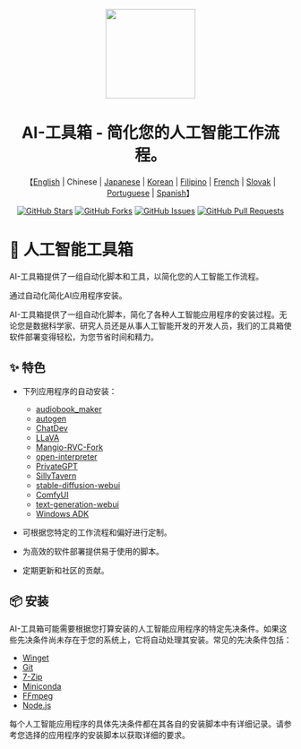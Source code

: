 <a name="readme-top"></a>

<div align="center">

<img height="160" src="https://i.imgur.com/Kq8vWym.png">

<h1 align="center">AI-工具箱 - 简化您的人工智能工作流程。</h1>

<p align="center">
    【<a href="README.md">English</a> | Chinese | <a href="README-Japanese.md">Japanese</a> | <a href="README-Korean.md">Korean</a> | <a href="README-Filipino.md">Filipino</a> | <a href="README-French.md">French</a> | <a href="README-Slovak.md">Slovak</a> | <a href="README-Portuguese.md">Portuguese</a> | <a href="README-Spanish.md">Spanish</a>】
  
[![GitHub Stars](https://img.shields.io/github/stars/deffcolony/AI-Toolbox.svg)](https://github.com/deffcolony/AI-Toolbox/stargazers)
[![GitHub Forks](https://img.shields.io/github/forks/deffcolony/AI-Toolbox.svg)](https://github.com/deffcolony/AI-Toolbox/network)
[![GitHub Issues](https://img.shields.io/github/issues/deffcolony/AI-Toolbox.svg)](https://github.com/deffcolony/AI-Toolbox/issues)
[![GitHub Pull Requests](https://img.shields.io/github/issues-pr/deffcolony/AI-Toolbox.svg)](https://github.com/deffcolony/AI-Toolbox/pulls)
</div>

# 🧰 人工智能工具箱

AI-工具箱提供了一组自动化脚本和工具，以简化您的人工智能工作流程。

通过自动化简化AI应用程序安装。

AI-工具箱提供了一组自动化脚本，简化了各种人工智能应用程序的安装过程。无论您是数据科学家、研究人员还是从事人工智能开发的开发人员，我们的工具箱使软件部署变得轻松，为您节省时间和精力。

## ✨ 特色

- 下列应用程序的自动安装：
  * [audiobook_maker](https://github.com/JarodMica/audiobook_maker)
  * [autogen](https://github.com/microsoft/autogen)
  * [ChatDev](https://github.com/OpenBMB/ChatDev)
  * [LLaVA](https://github.com/haotian-liu/LLaVA)
  * [Mangio-RVC-Fork](https://github.com/Mangio621/Mangio-RVC-Fork)
  * [open-interpreter](https://github.com/KillianLucas/open-interpreter)
  * [PrivateGPT](https://github.com/imartinez/privateGPT)
  * [SillyTavern](https://github.com/SillyTavern/SillyTavern)
  * [stable-diffusion-webui](https://github.com/AUTOMATIC1111/stable-diffusion-webui)
  * [ComfyUI](https://github.com/comfyanonymous/ComfyUI)
  * [text-generation-webui](https://github.com/oobabooga/text-generation-webui)
  * [Windows ADK](https://learn.microsoft.com/en-us/windows-hardware/test/weg/understanding-the-windows-adk-tools)

- 可根据您特定的工作流程和偏好进行定制。

- 为高效的软件部署提供易于使用的脚本。

- 定期更新和社区的贡献。

## 📦 安装

AI-工具箱可能需要根据您打算安装的人工智能应用程序的特定先决条件。如果这些先决条件尚未存在于您的系统上，它将自动处理其安装。常见的先决条件包括：

- [Winget](https://winget.dev/)
- [Git](https://git-scm.com/)
- [7-Zip](https://www.7-zip.org/)
- [Miniconda](https://docs.conda.io/projects/miniconda/en/latest/index.html)
- [FFmpeg](https://ffmpeg.org/)
- [Node.js](https://nodejs.org/en)

每个人工智能应用程序的具体先决条件都在其各自的安装脚本中有详细记录。请参考您选择的应用程序的安装脚本以获取详细的要求。
